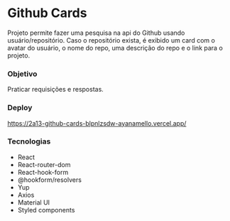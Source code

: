 # Github Cards
Projeto permite fazer uma pesquisa na api do Github usando usuário/repositório. Caso o repositório exista, é exibido um card com o avatar do usuário, o nome do repo, uma descrição do repo e o link para o projeto. 

### Objetivo
Praticar requisições e respostas.

### Deploy 
https://2a13-github-cards-blpnlzsdw-ayanamello.vercel.app/

### Tecnologias
- React
- React-router-dom
- React-hook-form
- @hookform/resolvers
- Yup
- Axios
- Material UI
- Styled components
